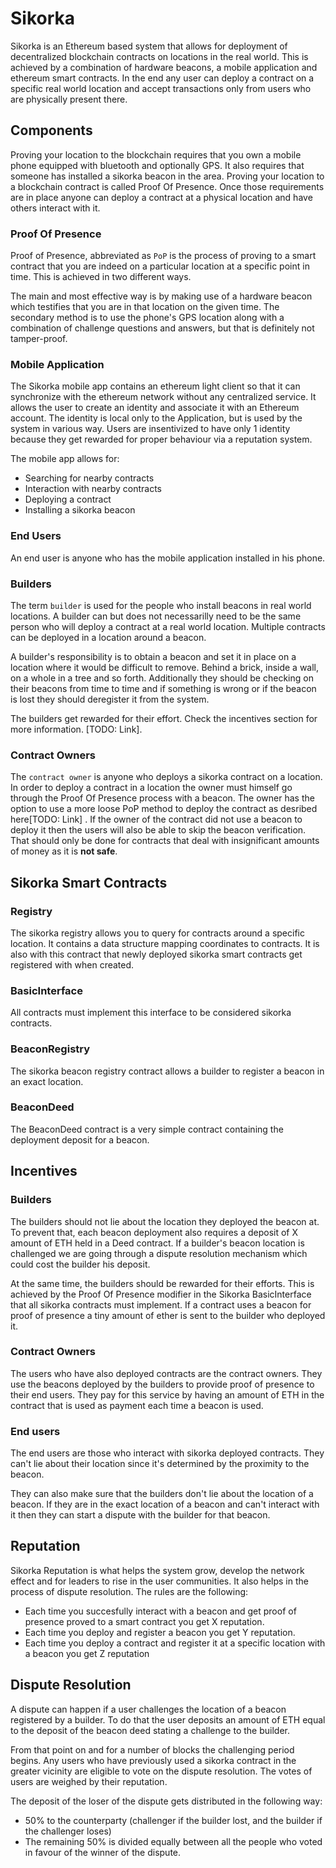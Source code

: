 # Sikorka

Sikorka is an Ethereum based system that allows for deployment of decentralized blockchain contracts on locations in the real world.
This is achieved by a combination of hardware beacons, a mobile application and ethereum smart contracts. In the end any user can
deploy a contract on a specific real world location and accept transactions only from users who are physically present there.

## Components

Proving your location to the blockchain requires that you own a mobile phone equipped with bluetooth and optionally GPS. It also requires
that someone has installed a sikorka beacon in the area. Proving your location to a blockchain contract is called Proof Of Presence.
Once those requirements are in place anyone can deploy a contract at a physical location and have others interact with it.

### Proof Of Presence

Proof of Presence, abbreviated as `PoP` is the process of proving to a smart contract that you are indeed on a particular location at a
specific point in time. This is achieved in two different ways.

The main and most effective way is by making use of a hardware beacon which testifies that you are in that location on the given time.
The secondary method is to use the phone's GPS location along with a combination of challenge questions and answers, but that is definitely
not tamper-proof.

### Mobile Application

The Sikorka mobile app contains an ethereum light client so that it can synchronize with the ethereum network without any centralized
service. It allows the user to create an identity and associate it with an Ethereum account. The identity is local only to the Application,
but is used by the system in various way. Users are insentivized to have only 1 identity because they get rewarded for proper behaviour via
a reputation system.

The mobile app allows for:
 - Searching for nearby contracts
 - Interaction with nearby contracts
 - Deploying a contract
 - Installing a sikorka beacon

### End Users

An end user is anyone who has the mobile application installed in his phone.

### Builders

The term `builder` is used for the people who install beacons in real world locations. A builder can but does not necessarilly need to be the same
person who will deploy a contract at a real world location. Multiple contracts can be deployed in a location around a beacon.

A builder's responsibility is to obtain a beacon and set it in place on a location where it would be difficult to remove. Behind a brick, inside a wall,
on a whole in a tree and so forth. Additionally they should be checking on their beacons from time to time and if something is wrong or if the beacon is lost
they should deregister it from the system.

The builders get rewarded for their effort. Check the incentives section for more information. [TODO: Link].

### Contract Owners

The `contract owner` is anyone who deploys a sikorka contract on a location. In order to deploy a contract in a location the owner must himself go through
the Proof Of Presence process with a beacon. The owner has the option to use a more loose PoP method to deploy the contract as desribed here[TODO: Link] .
If the owner of the contract did not use a beacon to deploy it then the users will also be able to skip the beacon verification. That should only be done for
contracts that deal with insignificant amounts of money as it is **not safe**.

## Sikorka Smart Contracts

### Registry

The sikorka registry allows you to query for contracts around a specific location. It contains a data structure mapping coordinates to contracts.
It is also with this contract that newly deployed sikorka smart contracts get registered with when created.

### BasicInterface

All contracts must implement this interface to be considered sikorka contracts.

### BeaconRegistry

The sikorka beacon registry contract allows a builder to register a beacon in an exact location.

### BeaconDeed

The BeaconDeed contract is a very simple contract containing the deployment deposit for a beacon.

## Incentives

### Builders

The builders should not lie about the location they deployed the beacon at. To prevent that, each beacon deployment also requires a deposit of X amount
of ETH held in a Deed contract. If a builder's beacon location is challenged we are going through a dispute resolution mechanism which could cost the builder
his deposit.

At the same time, the builders should be rewarded for their efforts. This is achieved by the Proof Of Presence modifier in the Sikorka BasicInterface that all sikorka
contracts must implement. If a contract uses a beacon for proof of presence a tiny amount of ether is sent to the builder who deployed it.

### Contract Owners

The users who have also deployed contracts are the contract owners. They use the beacons deployed by the builders to provide proof of presence to their end users.
They pay for this service by having an amount of ETH in the contract that is used as payment each time a beacon is used.

### End users

The end users are those who interact with sikorka deployed contracts. They can't lie about their location since it's determined by the proximity to the beacon.

They can also make sure that the builders don't lie about the location of a beacon. If they are in the exact location of a beacon and can't interact with it then
they can start a dispute with the builder for that beacon.

## Reputation

Sikorka Reputation is what helps the system grow, develop the network effect and for leaders to rise in the user communities. It also
helps in the process of dispute resolution. The rules are the following:

- Each time you succesfully interact with a beacon and get proof of presence proved to a smart contract you get X reputation.
- Each time you deploy and register a beacon you get Y reputation.
- Each time you deploy a contract and register it at a specific location with a beacon you get Z reputation

## Dispute Resolution

A dispute can happen if a user challenges the location of a beacon registered by a builder. To do that the user deposits an amount of ETH equal to the deposit of the
beacon deed stating a challenge to the builder.

From that point on and for a number of blocks the challenging period begins. Any users who have previously used a sikorka contract in the greater vicinity are eligible
to vote on the dispute resolution. The votes of users are weighed by their reputation.

The deposit of the loser of the dispute gets distributed in the following way:
- 50% to the counterparty (challenger if the builder lost, and the builder if the challenger loses)
- The remaining 50% is divided equally between all the people who voted in favour of the winner of the dispute.

